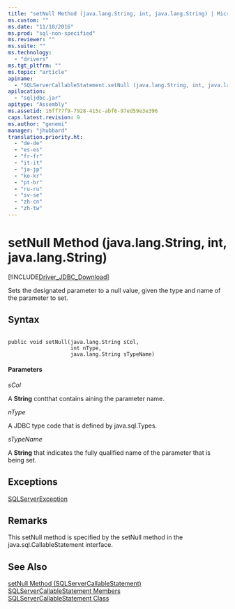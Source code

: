 ```yaml
---
title: "setNull Method (java.lang.String, int, java.lang.String) | Microsoft Docs"
ms.custom: ""
ms.date: "11/10/2016"
ms.prod: "sql-non-specified"
ms.reviewer: ""
ms.suite: ""
ms.technology: 
  - "drivers"
ms.tgt_pltfrm: ""
ms.topic: "article"
apiname: 
  - "SQLServerCallableStatement.setNull (java.lang.String, int, java.lang.String)"
apilocation: 
  - "sqljdbc.jar"
apitype: "Assembly"
ms.assetid: 16ff77f9-7928-415c-abf6-97ed59e3e396
caps.latest.revision: 9
ms.author: "genemi"
manager: "jhubbard"
translation.priority.ht: 
  - "de-de"
  - "es-es"
  - "fr-fr"
  - "it-it"
  - "ja-jp"
  - "ko-kr"
  - "pt-br"
  - "ru-ru"
  - "sv-se"
  - "zh-cn"
  - "zh-tw"
---
```

# setNull Method (java.lang.String, int, java.lang.String)
[!INCLUDE[Driver_JDBC_Download](../../../connect/jdbc/includes)]

  Sets the designated parameter to a null value, given the type and name of the parameter to set.  
  
## Syntax  
  
```  
  
public void setNull(java.lang.String sCol,  
                    int nType,  
                    java.lang.String sTypeName)  
```  
  
#### Parameters  
 *sCol*  
  
 A **String** contthat contains aining the parameter name.  
  
 *nType*  
  
 A JDBC type code that is defined by java.sql.Types.  
  
 *sTypeName*  
  
 A **String** that indicates the fully qualified name of the parameter that is being set.  
  
## Exceptions  
 [SQLServerException](../../../connect/jdbc/reference/sqlserverexception-class.md)  
  
## Remarks  
 This setNull method is specified by the setNull method in the java.sql.CallableStatement interface.  
  
## See Also  
 [setNull Method &#40;SQLServerCallableStatement&#41;](../../../connect/jdbc/reference/setnull-method--sqlservercallablestatement-.md)   
 [SQLServerCallableStatement Members](../../../connect/jdbc/reference/sqlservercallablestatement-members.md)   
 [SQLServerCallableStatement Class](../../../connect/jdbc/reference/sqlservercallablestatement-class.md)  
  
  